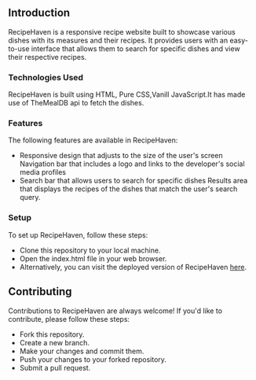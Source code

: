 ## Introduction
RecipeHaven is a responsive recipe website built to showcase various dishes with its measures and their recipes. It provides users with an easy-to-use interface that allows them to search for specific dishes and view their respective recipes.

### Technologies Used
RecipeHaven is built using HTML, Pure CSS,Vanill JavaScript.It has made use of TheMealDB api to fetch the dishes.

### Features
The following features are available in RecipeHaven:

* Responsive design that adjusts to the size of the user's screen
Navigation bar that includes a logo and links to the developer's social media profiles
* Search bar that allows users to search for specific dishes
Results area that displays the recipes of the dishes that match the user's search query.

### Setup
To set up RecipeHaven, follow these steps:

* Clone this repository to your local machine.
* Open the index.html file in your web browser.
* Alternatively, you can visit the deployed version of RecipeHaven [here](https://recipe-haven.vercel.app/).

## Contributing
Contributions to RecipeHaven are always welcome! If you'd like to contribute, please follow these steps:

* Fork this repository.
* Create a new branch.
* Make your changes and commit them.
* Push your changes to your forked repository.
* Submit a pull request.